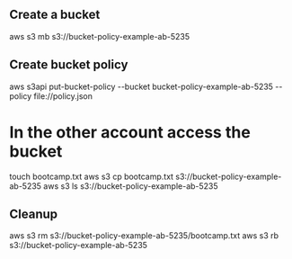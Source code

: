 ## Create a bucket

aws s3 mb s3://bucket-policy-example-ab-5235

## Create bucket policy

aws s3api put-bucket-policy --bucket bucket-policy-example-ab-5235 --policy file://policy.json

# In the other account access the bucket

touch bootcamp.txt
aws s3 cp bootcamp.txt s3://bucket-policy-example-ab-5235
aws s3 ls s3://bucket-policy-example-ab-5235


## Cleanup

aws s3 rm s3://bucket-policy-example-ab-5235/bootcamp.txt
aws s3 rb s3://bucket-policy-example-ab-5235